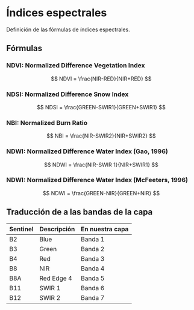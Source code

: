 # Índices espectrales

Definición de las fórmulas de índices espectrales.

## Fórmulas
### NDVI: Normalized Difference Vegetation Index

$$
NDVI = \frac{NIR-RED}{NIR+RED}
$$

### NDSI: Normalized Difference Snow Index

$$
NDSI = \frac{GREEN-SWIR1}{GREEN+SWIR1}
$$

### NBI: Normalized Burn Ratio

$$
NBI = \frac{NIR-SWIR2}{NIR+SWIR2}
$$

### NDWI: Normalized Difference Water Index (Gao, 1996)

$$
NDWI = \frac{NIR-SWIR 1}{NIR+SWIR1}
$$

### NDWI: Normalized Difference Water Index (McFeeters, 1996)

$$
NDWI = \frac{GREEN-NIR}{GREEN+NIR}
$$

## Traducción de a las bandas de la capa

| Sentinel | Descripción | En nuestra capa |
|:---------|:------------|:----------------|
| B2       | Blue        | Banda 1         |
| B3       | Green       | Banda 2         |
| B4       | Red         | Banda 3         |
| B8       | NIR         | Banda 4         |
| B8A      | Red Edge 4  | Banda 5         |
| B11      | SWIR 1      | Banda 6         |
| B12      | SWIR 2      | Banda 7         |